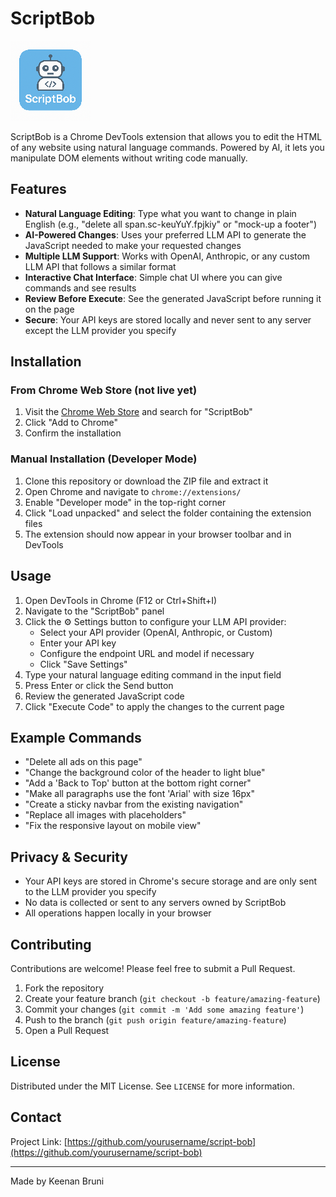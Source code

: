# ScriptBob

![ScriptBob Logo](icons/icon128.png)

ScriptBob is a Chrome DevTools extension that allows you to edit the HTML of any website using natural language commands. Powered by AI, it lets you manipulate DOM elements without writing code manually.

## Features

- **Natural Language Editing**: Type what you want to change in plain English (e.g., "delete all span.sc-keuYuY.fpjkiy" or "mock-up a footer")
- **AI-Powered Changes**: Uses your preferred LLM API to generate the JavaScript needed to make your requested changes
- **Multiple LLM Support**: Works with OpenAI, Anthropic, or any custom LLM API that follows a similar format
- **Interactive Chat Interface**: Simple chat UI where you can give commands and see results
- **Review Before Execute**: See the generated JavaScript before running it on the page
- **Secure**: Your API keys are stored locally and never sent to any server except the LLM provider you specify

## Installation

### From Chrome Web Store (not live yet)

1. Visit the [Chrome Web Store](https://chrome.google.com/webstore) and search for "ScriptBob"
2. Click "Add to Chrome"
3. Confirm the installation

### Manual Installation (Developer Mode)

1. Clone this repository or download the ZIP file and extract it
2. Open Chrome and navigate to `chrome://extensions/`
3. Enable "Developer mode" in the top-right corner
4. Click "Load unpacked" and select the folder containing the extension files
5. The extension should now appear in your browser toolbar and in DevTools

## Usage

1. Open DevTools in Chrome (F12 or Ctrl+Shift+I)
2. Navigate to the "ScriptBob" panel
3. Click the ⚙️ Settings button to configure your LLM API provider:
   - Select your API provider (OpenAI, Anthropic, or Custom)
   - Enter your API key
   - Configure the endpoint URL and model if necessary
   - Click "Save Settings"
4. Type your natural language editing command in the input field
5. Press Enter or click the Send button
6. Review the generated JavaScript code
7. Click "Execute Code" to apply the changes to the current page

## Example Commands

- "Delete all ads on this page"
- "Change the background color of the header to light blue"
- "Add a 'Back to Top' button at the bottom right corner"
- "Make all paragraphs use the font 'Arial' with size 16px"
- "Create a sticky navbar from the existing navigation"
- "Replace all images with placeholders"
- "Fix the responsive layout on mobile view"

## Privacy & Security

- Your API keys are stored in Chrome's secure storage and are only sent to the LLM provider you specify
- No data is collected or sent to any servers owned by ScriptBob
- All operations happen locally in your browser

## Contributing

Contributions are welcome! Please feel free to submit a Pull Request.

1. Fork the repository
2. Create your feature branch (`git checkout -b feature/amazing-feature`)
3. Commit your changes (`git commit -m 'Add some amazing feature'`)
4. Push to the branch (`git push origin feature/amazing-feature`)
5. Open a Pull Request

## License

Distributed under the MIT License. See `LICENSE` for more information.

## Contact

Project Link: [https://github.com/yourusername/script-bob](https://github.com/yourusername/script-bob)

---

Made by Keenan Bruni